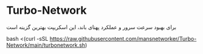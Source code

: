 # Turbo-Network
برای بهبود سرعت سرور و عملکرد پهنای باند، این اسکریپت بهترین گزینه است

bash <(curl -sSL https://raw.githubusercontent.com/mansnetworker/Turbo-Network/main/turbonetwork.sh)
